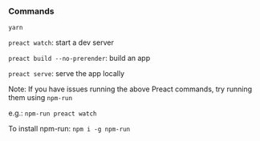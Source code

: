 ### Commands

`yarn`

`preact watch`: start a dev server

`preact build --no-prerender`: build an app

`preact serve`: serve the app locally

Note: If you have issues running the above Preact commands, try running them using `npm-run` 

e.g.: `npm-run preact watch`

To install npm-run: `npm i -g npm-run`